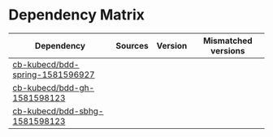 # Dependency Matrix

Dependency | Sources | Version | Mismatched versions
---------- | ------- | ------- | -------------------
[cb-kubecd/bdd-spring-1581596927](https://github.com/cb-kubecd/bdd-spring-1581596927.git) |  | []() | 
[cb-kubecd/bdd-gh-1581598123](https://github.com/cb-kubecd/bdd-gh-1581598123.git) |  | []() | 
[cb-kubecd/bdd-sbhg-1581598123](https://github.com/cb-kubecd/bdd-sbhg-1581598123.git) |  | []() | 

